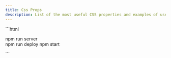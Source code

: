```yaml
---
title: Css Props
description: List of the most useful CSS properties and examples of use
---
```


´´´html

npm run server  
npm run deploy
npm start

´´´
